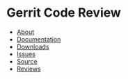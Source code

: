 # Gerrit Code Review

* [About](about.md)
* [Documentation](https://gerrit-documentation.storage.googleapis.com/Documentation/2.11/index.html)
* [Downloads](http://gerrit-releases.storage.googleapis.com/index.html)
* [Issues](https://code.google.com/p/gerrit/issues/list)
* [Source](https://gerrit.googlesource.com/gerrit/)
* [Reviews](https://gerrit-review.googlesource.com/#/q/status:open+project:gerrit)

[home]: /index.md
[logo]: images/diffy45.png
